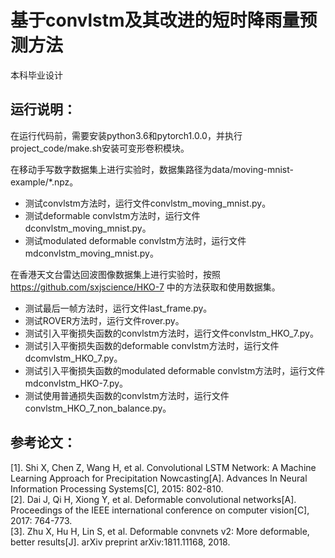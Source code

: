 # 基于convlstm及其改进的短时降雨量预测方法 


本科毕业设计


## 运行说明：
在运行代码前，需要安装python3.6和pytorch1.0.0，并执行project_code/make.sh安装可变形卷积模块。

在移动手写数字数据集上进行实验时，数据集路径为data/moving-mnist-example/*.npz。

- 测试convlstm方法时，运行文件convlstm_moving_mnist.py。
- 测试deformable convlstm方法时，运行文件dconvlstm_moving_mnist.py。
- 测试modulated deformable convlstm方法时，运行文件mdconvlstm_moving_mnist.py。


在香港天文台雷达回波图像数据集上进行实验时，按照 https://github.com/sxjscience/HKO-7 中的方法获取和使用数据集。

- 测试最后一帧方法时，运行文件last_frame.py。
- 测试ROVER方法时，运行文件rover.py。
- 测试引入平衡损失函数的convlstm方法时，运行文件convlstm_HKO_7.py。
- 测试引入平衡损失函数的deformable convlstm方法时，运行文件dcomvlstm_HKO_7.py。
- 测试引入平衡损失函数的modulated deformable convlstm方法时，运行文件mdconvlstm_HKO-7.py。
- 测试使用普通损失函数的convlstm方法时，运行文件convlstm_HKO_7_non_balance.py。

## 参考论文：
[1]. Shi X, Chen Z, Wang H, et al. Convolutional LSTM Network: A Machine Learning Approach for Precipitation 
Nowcasting[A]. Advances In Neural Information Processing Systems[C], 2015: 802-810.  
[2]. Dai J, Qi H, Xiong Y, et al. Deformable convolutional networks[A]. Proceedings of the IEEE international 
conference on computer vision[C], 2017: 764-773.  
[3]. Zhu X, Hu H, Lin S, et al. Deformable convnets v2: More deformable, better results[J]. arXiv preprint 
arXiv:1811.11168, 2018.  
